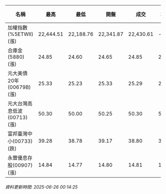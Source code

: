| 名稱 | 最高 | 最低 | 開盤 | 成交 | 均價 | 成交金額(億) | 昨收 | 漲跌幅 | 漲跌 | 總量 | 昨量 | 振幅 |
| -------- | -------- | -------- | -------- |-------- | -------- | -------- |-------- |-------- |-------- | -------- | -------- |-------- |
|加權指數(%5ETWII) (漲)|22,444.51|22,188.76|22,341.87|22,430.61|-|3,872.65|22,188.76|1.09%|241.85|6,197,325|0|1.15%|
|合庫金(5880) (漲)|24.85|24.60|24.65|24.85|24.78|2.84|24.55|1.22%|0.30|11,476|5,239|1.02%|
|元大美債20年(00679B) (漲)|25.33|25.23|25.33|25.29|25.28|9.22|25.24|0.20%|0.05|36,490|25,780|0.40%|
|元大台灣高息低波(00713) (漲)|50.30|50.00|50.25|50.30|50.15|4.23|49.99|0.62%|0.31|8,434|7,834|0.60%|
|富邦臺灣中小(00733) (跌)|39.28|38.78|39.17|38.80|38.91|0.208|38.83|0.08%|0.03|534|640|1.29%|
|永豐優息存股(00907) (漲)|14.84|14.77|14.80|14.81|14.80|0.325|14.79|0.14%|0.02|2,195|1,144|0.47%|
###### 資料更新時間: 2025-06-26 00:14:25